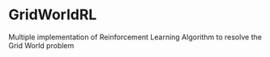 # GridWorldRL
Multiple implementation of Reinforcement Learning Algorithm to resolve the Grid World problem
